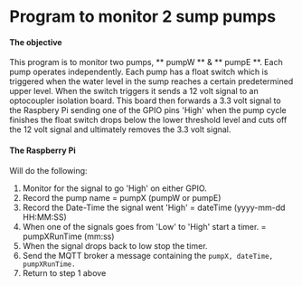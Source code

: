 # Program to monitor 2 sump pumps
#### The objective ####
This program is to monitor two pumps, ** pumpW ** & ** pumpE **. Each pump operates independently. Each pump has a float switch which is triggered when the water level in the sump reaches a certain predetermined upper level. When the switch triggers it sends a 12 volt signal to an optocoupler isolation board. This board then forwards a 3.3 volt signal to the Raspbery Pi sending one of the GPIO pins 'High' when the pump cycle finishes the float switch drops below the lower threshold level and cuts off the 12 volt signal and ultimately removes the 3.3 volt signal.

#### The Raspberry Pi ####
Will do the following:
1. Monitor for the signal to go 'High' on either GPIO.
2. Record the pump name = pumpX (pumpW or pumpE)
3. Record the Date-Time the signal went 'High' = dateTime (yyyy-mm-dd HH:MM:SS)
4. When one of the signals goes from 'Low' to 'High' start a timer. = pumpXRunTime (mm:ss)
5. When the signal drops back to low stop the timer.
6. Send the MQTT broker a message containing the 
```pumpX, dateTime, pumpXRunTime.```
7. Return to step 1 above
